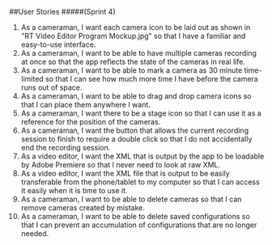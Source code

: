 ##User Stories
#####(Sprint 4)

1. As a cameraman, I want each camera icon to be laid out as shown in "RT Video Editor Program Mockup.jpg" so that I have a familiar and easy-to-use interface.
2. As a cameraman, I want to be able to have multiple cameras recording at once so that the app reflects the state of the cameras in real life.
3. As a cameraman, I want to be able to mark a camera as 30 minute time-limited so that I can see how much more time I have before the camera runs out of space.
5.	As a cameraman, I want to be able to drag and drop camera icons so that I can place them anywhere I want.
6.	As a cameraman, I want there to be a stage icon so that I can use it as a reference for the position of the cameras.
7.  As a cameraman, I want the button that allows the current recording session to finish to require a double click so that I do not accidentally end the recording session.
8.  As a video editor, I want the XML that is output by the app to be loadable by Adobe Premiere so that I never need to look at raw XML.
9.  As a video editor, I want the XML file that is output to be easily transferable from the phone/tablet to my computer so that I can access it easily when it is time to use it.
10.  As a cameraman, I want to be able to delete cameras so that I can remove cameras created by mistake.
11.  As a cameraman, I want to be able to delete saved configurations so that I can prevent an accumulation of configurations that are no longer needed.